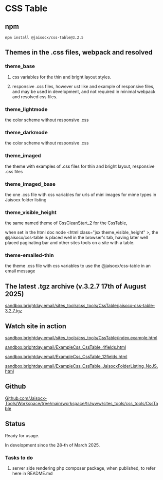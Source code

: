 # CSS Table

## npm

```
npm install @jaisocx/css-table@3.2.5
```

## Themes in the .css files, webpack and resolved

### theme_base

1. css variables for the thin and bright layout styles.

2. responsive .css files, however ust like and example of responsive files, and may be used in development, and not required in minimal webpack and resolved css files.



### theme_lightmode

the color scheme without responsive .css



### theme_darkmode

the color scheme without responsive .css



### theme_imaged

the theme with examples of .css files for thin and bright layout, responsive .css files



### theme_imaged_base

the one .css file with css variables for urls of mini images for mime types in Jaisocx folder listing



### theme_visible_height

the same named theme of CssCleanStart_2 for the CssTable,

when set in the html doc node &lt;html class="jsx theme_visible_height" &gt;,
the @jaisocx/css-table is placed well in the browser's tab, having later well placed paginating bar and other sites tools on a site with a table.



### theme-emailed-thin

the theme .css file with css variables to use the @jaisocx/css-table in an email message



## The latest .tgz archive (v.3.2.7 17th of August 2025)

[sandbox.brightday.email/sites_tools/css_tools/CssTable/jaisocx-css-table-3.2.7.tgz](https://sandbox.brightday.email/sites_tools/css_tools/CssTable/jaisocx-css-table-3.2.7.tgz)



## Watch site in action

[sandbox.brightday.email/sites_tools/css_tools/CssTable/index.example.html](https://sandbox.brightday.email/sites_tools/css_tools/CssTable/index.example.html)

[sandbox.brightday.email/ExampleCss_CssTable_4fields.html](https://sandbox.brightday.email/ExampleCss_CssTable_4fields.html)

[sandbox.brightday.email/ExampleCss_CssTable_12fields.html](https://sandbox.brightday.email/ExampleCss_CssTable_12fields.html)

[sandbox.brightday.email/ExampleCss_CssTable_JaisocxFolderListing_NoJS.html](https://sandbox.brightday.email/ExampleCss_CssTable_JaisocxFolderListing_NoJS.html)




## Github

[Github.com/Jaisocx-Tools/Workspace/tree/main/workspace/ts/www/sites_tools/css_tools/CssTable](https://github.com/Jaisocx-Tools/Workspace/tree/main/workspace/ts/www/sites_tools/css_tools/CssTable)


## Status
Ready for usage.

In development since the 28-th of March 2025.




### Tasks to do

1. server side rendering php composer package, when published, to refer here in README.md



